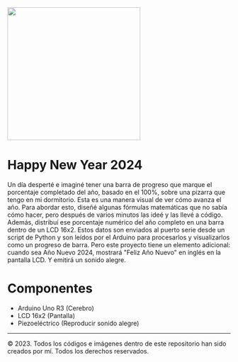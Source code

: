 <img src="MEDIA/PATCH.png" width="300">

# Happy New Year 2024

Un día desperté e imaginé tener una barra de progreso que marque el porcentaje completado del año, basado en el 100%, sobre una pizarra que tengo en mi dormitorio. Esta es una manera visual de ver cómo avanza el año. Para abordar esto, diseñé algunas fórmulas matemáticas que no sabía cómo hacer, pero después de varios minutos las ideé y las llevé a código. Además, distribuí ese porcentaje numérico del año completo en una barra dentro de un LCD 16x2. Estos datos son enviados al puerto serie desde un script de Python y son leídos por el Arduino para procesarlos y visualizarlos como un progreso de barra. Pero este proyecto tiene un elemento adicional: cuando sea Año Nuevo 2024, mostrará "Feliz Año Nuevo" en inglés en la pantalla LCD. Y emitirá un sonido alegre.

# Componentes
- Arduino Uno R3 (Cerebro)
- LCD 16x2 (Pantalla)
- Piezoeléctrico (Reproducir sonido alegre)

---

© 2023. Todos los códigos e imágenes dentro de este repositorio han sido creados por mí. Todos los derechos reservados.
